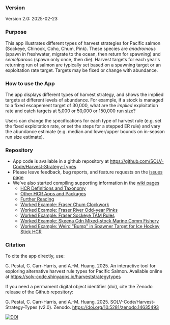 ### Version

Version 2.0: 2025-02-23

### Purpose

This app illustrates different types of harvest strategies for Pacific salmon (Sockeye, Chinook, Coho, Chum, Pink). These species are *anadromous* (spawn in freshwater, migrate to the ocean, then return for spawning) and *semelparous* (spawn only once, then die).  Harvest targets for each year's returning run of salmon are typically set based on a spawning target or an exploitation rate target. Targets may be fixed or change with abundance.

### How to use the App

The app displays different types of harvest strategy, and shows the implied targets at different levels of abundance. For example, if a stock is managed to a fixed escapement target of 30,000, what are the *implied* exploitation rate and catch targets at 5,000 or 50,000 or 150,000 run size?

Users can change the specifications for each type of harvest rule (e.g. set the fixed exploitation rate, or set the steps for a stepped ER rule) and vary the abundance estimate (e.g. median and lower/upper bounds on in-season run size estimate).


### Repository

* App code is available in a github repository at https://github.com/SOLV-Code/Harvest-Strategy-Types 
* Please leave feedback, bug reports, and feature requests on the [issues page](https://github.com/SOLV-Code/Harvest-Strategy-Types/issues)
* We've also started compiling supporting information in the [wiki pages](https://github.com/SOLV-Code/Harvest-Strategy-Types/wiki)
   * [HCR Definitions and Taxonomy](https://github.com/SOLV-Code/Harvest-Strategy-Types/wiki/HCR-Definitions-&-Taxonomy)
   * [Other HCR Apps and Packages](https://github.com/SOLV-Code/Harvest-Strategy-Types/wiki/Other-HCR-Apps-&-Packages)
   * [Further Reading](https://github.com/SOLV-Code/Harvest-Strategy-Types/wiki/Further-Reading)
   * [Worked Example: Fraser Chum Clockwork](https://github.com/SOLV-Code/Harvest-Strategy-Types/wiki/Worked-Example:-Fraser-Chum-%22Clockwork%22-Stepped-Harvest-Strategy)
   * [Worked Example: Fraser River Odd-year Pinks](https://github.com/SOLV-Code/Harvest-Strategy-Types/wiki/Worked-Example:-Fraser-River-Odd%E2%80%90year-Pink-Salmon)
   * [Worked Example: Fraser Sockeye TAM Rules](https://github.com/SOLV-Code/Harvest-Strategy-Types/wiki/Worked-Example:-Fraser-Sockeye-TAM-Rule)
   * [Worked Example: Skeena Cdn Mixed-stock Marine Comm Fishery](https://github.com/SOLV-Code/Harvest-Strategy-Types/wiki/Worked-Example:-Skeena-Sockeye-Canadian-Marine-Commercial-Fishery)
   * [Worked Example: Weird "Bump" in Spawner Target for Ice Hockey Stick HCR](https://github.com/SOLV-Code/Harvest-Strategy-Types/wiki/Worked-Example:-Weird-Bump-in-Ice-Hockey-Stick)



### Citation

To cite the app directly, use:

G. Pestal, C. Carr-Harris, and A.-M. Huang. 2025. An interactive tool for exploring alternative harvest rule types for Pacific Salmon. Available online at https://solv-code.shinyapps.io/harveststrategytypes

If you need a permament digital object identifier (doi), cite the Zenodo release of the Github repository:

G. Pestal, C. Carr-Harris, and A.-M. Huang. 2025. SOLV-Code/Harvest-Strategy-Types (v2.0). Zenodo. https://doi.org/10.5281/zenodo.14635493

[![DOI](https://zenodo.org/badge/497840416.svg)](https://doi.org/10.5281/zenodo.14635493)



